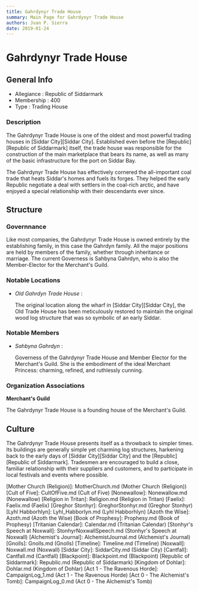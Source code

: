 ```yaml
---
title: Gahrdynyr Trade House
summary: Main Page for Gahrdynyr Trade House
authors: Juan P. Sierra
date: 2019-01-24
---
```


# Gahrdynyr Trade House

## General Info

- Allegiance : Republic of Siddarmark
- Membership : 400
- Type : Trading House
### Description

The Gahrdynyr Trade House is one of the oldest and most powerful trading houses in [Siddar City][Siddar City]. Established even before the [Republic][Republic of Siddarmark] itself, the trade house was responsible for the construction of the main marketplace that bears its name, as well as many of the basic infrastructure for the port on Siddar Bay.

The Gahrdynyr Trade House has effectively cornered the all-important coal trade that heats Siddar's homes and fuels its forges. They helped the early Republic negotiate a deal with settlers in the coal-rich arctic, and have enjoyed a special relationship with their descendants ever since.


## Structure

### Governnance

Like most companies, the Gahrdynyr Trade House is owned entirely by the establishing family, in this case the Gahrdyn family. All the major positions are held by members of the family, whether through inheritance or marriage. The current Governess is Sahbyna Gahrdyn, who is also the Member-Elector for the Merchant's Guild.

### Notable Locations

- *Old Gahrdyn Trade House* :

    The original location along the wharf in [Siddar City][Siddar City], the Old Trade House has been meticulously restored to maintain the original wood log structure that was so symbolic of an early Siddar.
    


### Notable Members

- *Sahbyna Gahrdyn* :

    Governess of the Gahrdynyr Trade House and Member Elector for the Merchant's Guild. She is the embodiment of the ideal Merchant Princess: charming, refined, and ruthlessly cunning.
    


### Organization Associations

**Merchant's Guild**

The Gahrdynyr Trade House is a founding house of the Merchant's Guild.



## Culture

The Gahrdynyr Trade House presents itself as a throwback to simpler times. Its buildings are generally simple yet charming log structures, harkening back to the early days of [Siddar City][Siddar City] and the [Republic][Republic of Siddarmark]. Tradesmen are encouraged to build a close, familiar relationship with their suppliers and customers, and to participate in local festivals and events where possible.





[Republic Expeditionary Forces]: REF.md (Republic Expeditionary Forces)
[Gahrdynyr Trade House]: GahrdynyrTradeHouse.md (Gahrdynyr Trade House)
[Mother Church (Religion)]: MotherChurch.md (Mother Church (Religion))
[Cult of Five]: CultOfFive.md (Cult of Five)
[Nonewallow]: Nonewallow.md (Nonewallow)
[Religion in Tritan]: Religion.md (Religion in Tritan)
[Faelix]: Faelix.md (Faelix)
[Greghor Stonhyr]: GreghorStonhyr.md (Greghor Stonhyr)
[Lyhl Habborhlyn]: Lyhl_Habborlyn.md (Lyhl Habborhlyn)
[Azoth the Wise]: Azoth.md (Azoth the Wise)
[Book of Prophesy]: Prophesy.md (Book of Prophesy)
[Tritanian Calendar]: Calendar.md (Tritanian Calendar)
[Stonhyr's Speech at Noxwall]: StonhyrNoxwallSpeech.md (Stonhyr's Speech at Noxwall)
[Alchemist's Journal]: AlchemistJournal.md (Alchemist's Journal)
[Gnolls]: Gnolls.md (Gnolls)
[Timeline]: Timeline.md (Timeline)
[Noxwall]: Noxwall.md (Noxwall)
[Siddar City]: SiddarCity.md (Siddar City)
[Cantfall]: Cantfall.md (Cantfall)
[Blackpoint]: Blackpoint.md (Blackpoint)
[Republic of Siddarmark]: Republic.md (Republic of Siddarmark)
[Kingdom of Dohlar]: Dohlar.md (Kingdom of Dohlar)
[Act 1 - The Ravenous Horde]: CampaignLog_1.md (Act 1 - The Ravenous Horde)
[Act 0 - The Alchemist's Tomb]: CampaignLog_0.md (Act 0 - The Alchemist's Tomb)